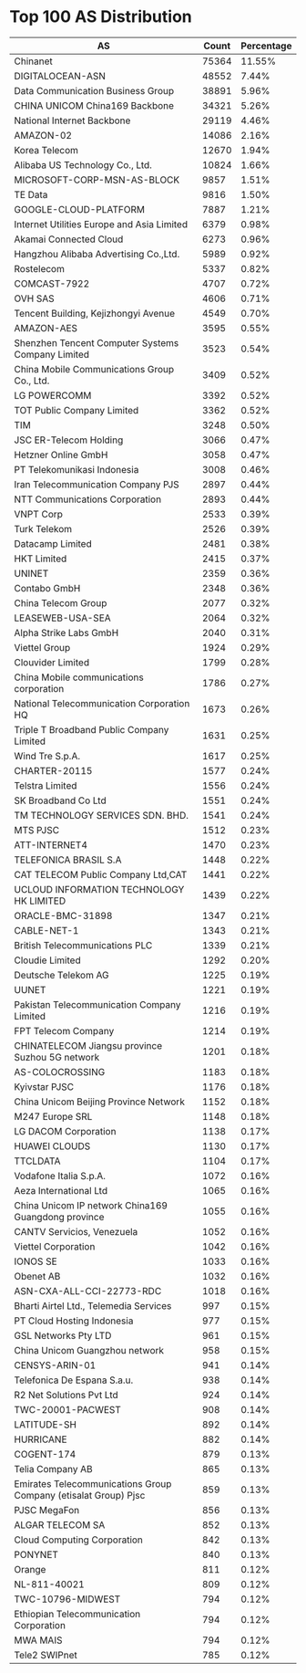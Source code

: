 # Top 100 AS Distribution
| AS | Count | Percentage |
|----|----|----|
| Chinanet | 75364 | 11.55% |
| DIGITALOCEAN-ASN | 48552 | 7.44% |
| Data Communication Business Group | 38891 | 5.96% |
| CHINA UNICOM China169 Backbone | 34321 | 5.26% |
| National Internet Backbone | 29119 | 4.46% |
| AMAZON-02 | 14086 | 2.16% |
| Korea Telecom | 12670 | 1.94% |
| Alibaba US Technology Co., Ltd. | 10824 | 1.66% |
| MICROSOFT-CORP-MSN-AS-BLOCK | 9857 | 1.51% |
| TE Data | 9816 | 1.50% |
| GOOGLE-CLOUD-PLATFORM | 7887 | 1.21% |
| Internet Utilities Europe and Asia Limited | 6379 | 0.98% |
| Akamai Connected Cloud | 6273 | 0.96% |
| Hangzhou Alibaba Advertising Co.,Ltd. | 5989 | 0.92% |
| Rostelecom | 5337 | 0.82% |
| COMCAST-7922 | 4707 | 0.72% |
| OVH SAS | 4606 | 0.71% |
| Tencent Building, Kejizhongyi Avenue | 4549 | 0.70% |
| AMAZON-AES | 3595 | 0.55% |
| Shenzhen Tencent Computer Systems Company Limited | 3523 | 0.54% |
| China Mobile Communications Group Co., Ltd. | 3409 | 0.52% |
| LG POWERCOMM | 3392 | 0.52% |
| TOT Public Company Limited | 3362 | 0.52% |
| TIM | 3248 | 0.50% |
| JSC ER-Telecom Holding | 3066 | 0.47% |
| Hetzner Online GmbH | 3058 | 0.47% |
| PT Telekomunikasi Indonesia | 3008 | 0.46% |
| Iran Telecommunication Company PJS | 2897 | 0.44% |
| NTT Communications Corporation | 2893 | 0.44% |
| VNPT Corp | 2533 | 0.39% |
| Turk Telekom | 2526 | 0.39% |
| Datacamp Limited | 2481 | 0.38% |
| HKT Limited | 2415 | 0.37% |
| UNINET | 2359 | 0.36% |
| Contabo GmbH | 2348 | 0.36% |
| China Telecom Group | 2077 | 0.32% |
| LEASEWEB-USA-SEA | 2064 | 0.32% |
| Alpha Strike Labs GmbH | 2040 | 0.31% |
| Viettel Group | 1924 | 0.29% |
| Clouvider Limited | 1799 | 0.28% |
| China Mobile communications corporation | 1786 | 0.27% |
| National Telecommunication Corporation HQ | 1673 | 0.26% |
| Triple T Broadband Public Company Limited | 1631 | 0.25% |
| Wind Tre S.p.A. | 1617 | 0.25% |
| CHARTER-20115 | 1577 | 0.24% |
| Telstra Limited | 1556 | 0.24% |
| SK Broadband Co Ltd | 1551 | 0.24% |
| TM TECHNOLOGY SERVICES SDN. BHD. | 1541 | 0.24% |
| MTS PJSC | 1512 | 0.23% |
| ATT-INTERNET4 | 1470 | 0.23% |
| TELEFONICA BRASIL S.A | 1448 | 0.22% |
| CAT TELECOM Public Company Ltd,CAT | 1441 | 0.22% |
| UCLOUD INFORMATION TECHNOLOGY HK LIMITED | 1439 | 0.22% |
| ORACLE-BMC-31898 | 1347 | 0.21% |
| CABLE-NET-1 | 1343 | 0.21% |
| British Telecommunications PLC | 1339 | 0.21% |
| Cloudie Limited | 1292 | 0.20% |
| Deutsche Telekom AG | 1225 | 0.19% |
| UUNET | 1221 | 0.19% |
| Pakistan Telecommunication Company Limited | 1216 | 0.19% |
| FPT Telecom Company | 1214 | 0.19% |
| CHINATELECOM Jiangsu province Suzhou 5G network | 1201 | 0.18% |
| AS-COLOCROSSING | 1183 | 0.18% |
| Kyivstar PJSC | 1176 | 0.18% |
| China Unicom Beijing Province Network | 1152 | 0.18% |
| M247 Europe SRL | 1148 | 0.18% |
| LG DACOM Corporation | 1138 | 0.17% |
| HUAWEI CLOUDS | 1130 | 0.17% |
| TTCLDATA | 1104 | 0.17% |
| Vodafone Italia S.p.A. | 1072 | 0.16% |
| Aeza International Ltd | 1065 | 0.16% |
| China Unicom IP network China169 Guangdong province | 1055 | 0.16% |
| CANTV Servicios, Venezuela | 1052 | 0.16% |
| Viettel Corporation | 1042 | 0.16% |
| IONOS SE | 1033 | 0.16% |
| Obenet AB | 1032 | 0.16% |
| ASN-CXA-ALL-CCI-22773-RDC | 1018 | 0.16% |
| Bharti Airtel Ltd., Telemedia Services | 997 | 0.15% |
| PT Cloud Hosting Indonesia | 977 | 0.15% |
| GSL Networks Pty LTD | 961 | 0.15% |
| China Unicom Guangzhou network | 958 | 0.15% |
| CENSYS-ARIN-01 | 941 | 0.14% |
| Telefonica De Espana S.a.u. | 938 | 0.14% |
| R2 Net Solutions Pvt Ltd | 924 | 0.14% |
| TWC-20001-PACWEST | 908 | 0.14% |
| LATITUDE-SH | 892 | 0.14% |
| HURRICANE | 882 | 0.14% |
| COGENT-174 | 879 | 0.13% |
| Telia Company AB | 865 | 0.13% |
| Emirates Telecommunications Group Company (etisalat Group) Pjsc | 859 | 0.13% |
| PJSC MegaFon | 856 | 0.13% |
| ALGAR TELECOM SA | 852 | 0.13% |
| Cloud Computing Corporation | 842 | 0.13% |
| PONYNET | 840 | 0.13% |
| Orange | 811 | 0.12% |
| NL-811-40021 | 809 | 0.12% |
| TWC-10796-MIDWEST | 794 | 0.12% |
| Ethiopian Telecommunication Corporation | 794 | 0.12% |
| MWA MAIS | 794 | 0.12% |
| Tele2 SWIPnet | 785 | 0.12% |
